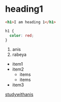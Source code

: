 # heading1

```html
<h1>I am heading 1</h1>
```

```css
h1 {
  color: red;
}
```

1. anis
2. rabeya

- item1
- item2
  - items
  - items
- item3

[studywithanis](http://www.studywithanis.com)
